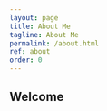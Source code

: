 ```yaml
---
layout: page
title: About Me
tagline: About Me
permalink: /about.html
ref: about
order: 0
---
```


## Welcome 

